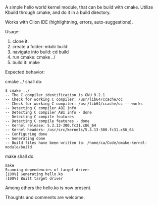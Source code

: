 A simple hello world kernel module, that can be build with cmake.
Utilize Kbuild through cmake, and do it in a build directory.

Works with Clion IDE (highlightning, errors, auto-suggestions).


Usage:
1) clone it.
2) create a folder: mkdir build
3) navigate into build: cd build
4) run cmake: cmake ../
5) build it: make



Expected behavior: 

cmake ../ shall do:
```
$ cmake ../
-- The C compiler identification is GNU 9.2.1
-- Check for working C compiler: /usr/lib64/ccache/cc
-- Check for working C compiler: /usr/lib64/ccache/cc -- works
-- Detecting C compiler ABI info
-- Detecting C compiler ABI info - done
-- Detecting C compile features
-- Detecting C compile features - done
-- Kernel release: 5.3.13-300.fc31.x86_64
-- Kernel headers: /usr/src/kernels/5.3.13-300.fc31.x86_64
-- Configuring done
-- Generating done
-- Build files have been written to: /home/ca/Code/cmake-kernel-module/build
```
make shall do:
```
make
Scanning dependencies of target driver
[100%] Generating hello.ko
[100%] Built target driver
```

Among others the hello.ko is now present. 


Thoughts and comments are welcome. 
